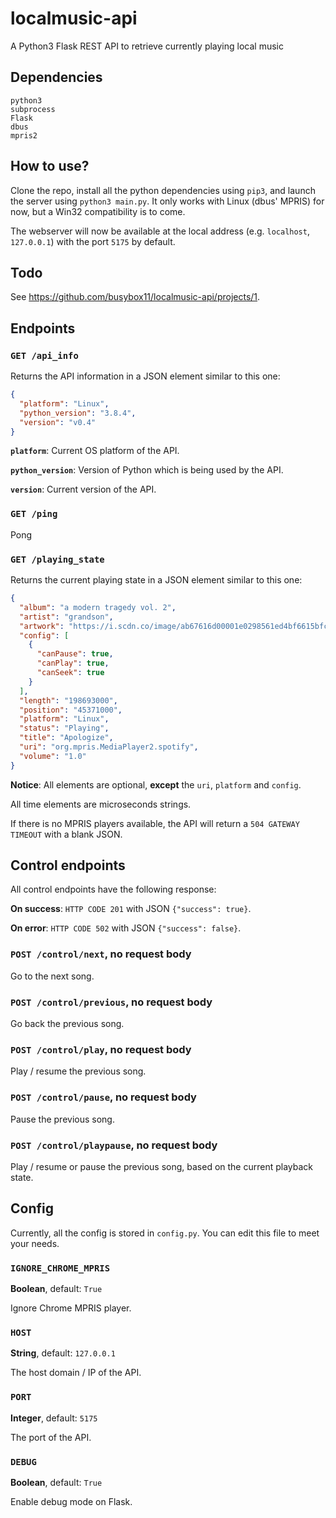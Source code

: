 # localmusic-api
A Python3 Flask REST API to retrieve currently playing local music 

## Dependencies
```
python3
subprocess
Flask
dbus
mpris2
```

## How to use?
Clone the repo, install all the python dependencies using `pip3`, and launch the server using `python3 main.py`.
It only works with Linux (dbus' MPRIS) for now, but a Win32 compatibility is to come.

The webserver will now be available at the local address (e.g. `localhost`, `127.0.0.1`) with the port `5175` by default.

## Todo
See https://github.com/busybox11/localmusic-api/projects/1.

## Endpoints
### `GET /api_info`
Returns the API information in a JSON element similar to this one:
```JSON
{
  "platform": "Linux",
  "python_version": "3.8.4",
  "version": "v0.4"
}
```

**`platform`**: Current OS platform of the API.

**`python_version`**: Version of Python which is being used by the API.

**`version`**: Current version of the API.

### `GET /ping`
Pong

### `GET /playing_state`
Returns the current playing state in a JSON element similar to this one:
```JSON
{
  "album": "a modern tragedy vol. 2",
  "artist": "grandson",
  "artwork": "https://i.scdn.co/image/ab67616d00001e0298561ed4bf6615bfc788bfcc",
  "config": [
    {
      "canPause": true,
      "canPlay": true,
      "canSeek": true
    }
  ],
  "length": "198693000",
  "position": "45371000",
  "platform": "Linux",
  "status": "Playing",
  "title": "Apologize",
  "uri": "org.mpris.MediaPlayer2.spotify",
  "volume": "1.0"
}
```
**Notice**: All elements are optional, **except** the `uri`, `platform` and `config`.

All time elements are microseconds strings. 

If there is no MPRIS players available, the API will return a `504 GATEWAY TIMEOUT` with a blank JSON.

## Control endpoints
All control endpoints have the following response:

**On success**: `HTTP CODE 201` with JSON `{"success": true}`.

**On error**: `HTTP CODE 502` with JSON `{"success": false}`.

### `POST /control/next`, no request body
Go to the next song.

### `POST /control/previous`, no request body
Go back the previous song.

### `POST /control/play`, no request body
Play / resume the previous song.

### `POST /control/pause`, no request body
Pause the previous song.

### `POST /control/playpause`, no request body
Play / resume or pause the previous song, based on the current playback state.

## Config
Currently, all the config is stored in `config.py`. You can edit this file to meet your needs.

### `IGNORE_CHROME_MPRIS`
**Boolean**, default: `True`

Ignore Chrome MPRIS player.

### `HOST`
**String**, default: `127.0.0.1`

The host domain / IP of the API.

### `PORT`
**Integer**, default: `5175`

The port of the API.

### `DEBUG`
**Boolean**, default: `True`

Enable debug mode on Flask.
